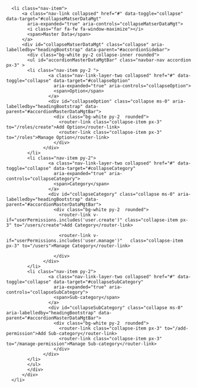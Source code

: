       <li class="nav-item">
          <a class="nav-link collapsed" href="#" data-toggle="collapse" data-target="#collapseMatserDataMgt"
            aria-expanded="true" aria-controls="collapseMatserDataMgt">
            <i class="far fa-fw fa-window-maximize"></i>
            <span>Master Data</span>
          </a>
          <div id="collapseMatserDataMgt" class="collapse" aria-labelledby="headingBootstrap" data-parent="#accordionSidebar">
            <div class="bg-white py-2 collapse-inner rounded">
            <ul id="accordionMasterDataMgtBar" class="navbar-nav accordion px-3" >
            <li class="nav-item py-2 ">
                    <a class="nav-link-layer-two collapsed" href="#" data-toggle="collapse" data-target="#collapseOption"
                      aria-expanded="true" aria-controls="collapseOption">                
                      <span>Option</span>
                    </a>
                    <div id="collapseOption" class="collapse ms-0" aria-labelledby="headingBootstrap" data-parent="#accordionMasterDataMgtBar">
                      <div class="bg-white py-2  rounded">
                        <router-link class="collapse-item px-3" to="/roles/create">Add Option</router-link>
                        <router-link class="collapse-item px-3" to="/roles">Manage Option</router-link>
                      </div>
                  </div>
            </li>
            <li class="nav-item py-2">
                    <a class="nav-link-layer-two collapsed" href="#" data-toggle="collapse" data-target="#collapseCategory"
                      aria-expanded="true" aria-controls="collapseCategory">                   
                      <span>Category</span>
                    </a>
                    <div id="collapseCategory" class="collapse ms-0" aria-labelledby="headingBootstrap" data-parent="#accordionMasterDataMgtBar">
                      <div class="bg-white py-2  rounded">
                        <router-link v-if="userPermissions.includes('user.create')" class="collapse-item px-3" to="/users/create">Add Category</router-link>
                      
                        <router-link v-if="userPermissions.includes('user.manage')"   class="collapse-item px-3" to="/users">Manage Category</router-link>
                      
                      </div>
                  </div>
            </li>
            <li class="nav-item py-2">
                    <a class="nav-link-layer-two collapsed" href="#" data-toggle="collapse" data-target="#collapseSubCategory"
                      aria-expanded="true" aria-controls="collapseSubCategory">                   
                      <span>Sub-category</span>
                    </a>
                    <div id="collapseSubCategory" class="collapse ms-0" aria-labelledby="headingBootstrap" data-parent="#accordionMasterDataMgtBar">
                      <div class="bg-white py-2  rounded">
                        <router-link class="collapse-item px-3" to="/add-permission">Add Sub-category</router-link>
                        <router-link class="collapse-item px-3" to="/manage-permission">Manage Sub-category</router-link>
                      </div>
                  </div>
            </li>
            </ul>           
            </div>
          </div>
      </li>